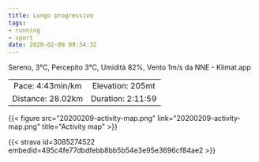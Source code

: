 ```yaml
---
title: Lungo progressivo 
tags:
- running
- sport
date: 2020-02-09 09:34:32
---
```

Sereno, 3°C, Percepito 3°C, Umidità 82%, Vento 1m/s da NNE - Klimat.app

| | |
| :-: | :-: |
| Pace: 4:43min/km | Elevation: 205mt |
| Distance: 28.02km | Duration: 2:11:59 |



{{< figure src="20200209-activity-map.png" link="20200209-activity-map.png" title="Activity map" >}}


{{< strava id=3085274522 embedId=495c4fe77dbdfebb8bb5b54e3e95e3696cf84ae2 >}}
